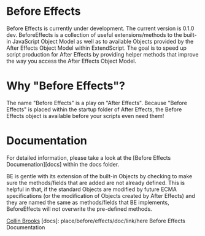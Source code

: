 Before Effects
==============

Before Effects is currently under development. The current version is 0.1.0 dev.
BeforeEffects is a collection of useful extensions/methods to the built-in
JavaScript Object Model as well as to available Objects provided by the After
Effects Object Model within ExtendScript. The goal is to speed up script
production for After Effects by providing helper methods that improve the way
you access the After Effects Object Model.

Why "Before Effects"?
=====================

The name "Before Effects" is a play on "After Effects". Because "Before Effects"
is placed within the startup folder of After Effects, the Before Effects object
is available before your scripts even need them!

Documentation
=============

For detailed information, please take a look at the [Before Effects
Documenation][docs] within the docs folder.

BE is gentle with its extension of the built-in Objects by
checking to make sure the methods/fields that are added are not already defined.
This is helpful in that, if the standard Objects are modified by future ECMA
specifications (or the modification of Objects created by After Effects) and they
are named the same as methods/fields that BE implements, BeforeEffects will not
overwrite the pre-defined methods.  

<a href="mailto:collin.brooks@gmail.com">Collin Brooks</a>
[docs]: place/before/effects/doc/link/here Before Effects Documentation
